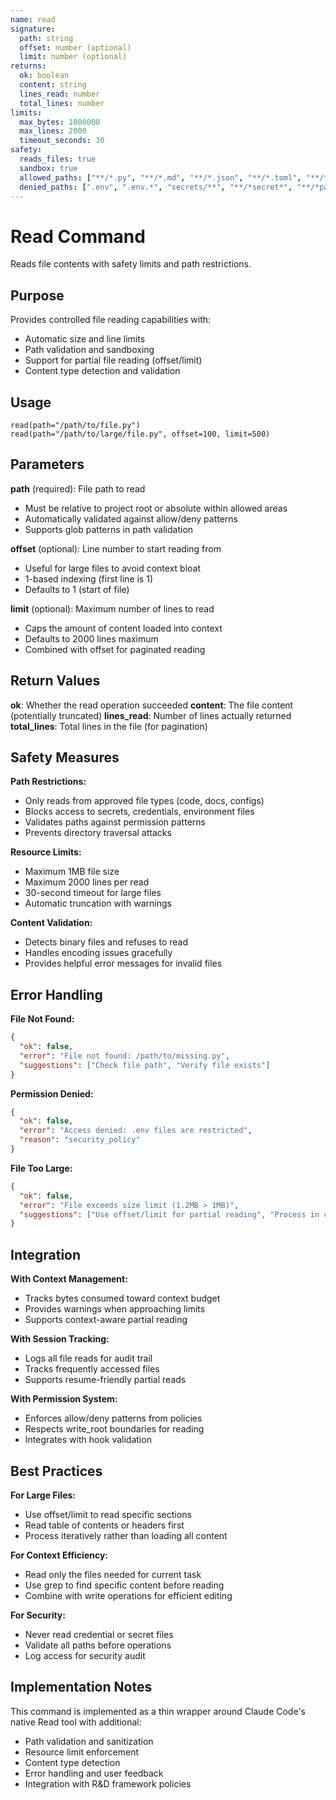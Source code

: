 ```yaml
---
name: read
signature:
  path: string
  offset: number (optional)
  limit: number (optional)
returns:
  ok: boolean
  content: string
  lines_read: number
  total_lines: number
limits:
  max_bytes: 1000000
  max_lines: 2000
  timeout_seconds: 30
safety:
  reads_files: true
  sandbox: true
  allowed_paths: ["**/*.py", "**/*.md", "**/*.json", "**/*.toml", "**/*.yaml"]
  denied_paths: [".env", ".env.*", "secrets/**", "**/*secret*", "**/*password*"]
---
```


# Read Command

Reads file contents with safety limits and path restrictions.

## Purpose

Provides controlled file reading capabilities with:
- Automatic size and line limits
- Path validation and sandboxing
- Support for partial file reading (offset/limit)
- Content type detection and validation

## Usage

```
read(path="/path/to/file.py")
read(path="/path/to/large/file.py", offset=100, limit=500)
```

## Parameters

**path** (required): File path to read
- Must be relative to project root or absolute within allowed areas
- Automatically validated against allow/deny patterns
- Supports glob patterns in path validation

**offset** (optional): Line number to start reading from
- Useful for large files to avoid context bloat
- 1-based indexing (first line is 1)
- Defaults to 1 (start of file)

**limit** (optional): Maximum number of lines to read
- Caps the amount of content loaded into context
- Defaults to 2000 lines maximum
- Combined with offset for paginated reading

## Return Values

**ok**: Whether the read operation succeeded
**content**: The file content (potentially truncated)
**lines_read**: Number of lines actually returned
**total_lines**: Total lines in the file (for pagination)

## Safety Measures

**Path Restrictions:**
- Only reads from approved file types (code, docs, configs)
- Blocks access to secrets, credentials, environment files
- Validates paths against permission patterns
- Prevents directory traversal attacks

**Resource Limits:**
- Maximum 1MB file size
- Maximum 2000 lines per read
- 30-second timeout for large files
- Automatic truncation with warnings

**Content Validation:**
- Detects binary files and refuses to read
- Handles encoding issues gracefully
- Provides helpful error messages for invalid files

## Error Handling

**File Not Found:**
```json
{
  "ok": false,
  "error": "File not found: /path/to/missing.py",
  "suggestions": ["Check file path", "Verify file exists"]
}
```

**Permission Denied:**
```json
{
  "ok": false, 
  "error": "Access denied: .env files are restricted",
  "reason": "security_policy"
}
```

**File Too Large:**
```json
{
  "ok": false,
  "error": "File exceeds size limit (1.2MB > 1MB)",
  "suggestions": ["Use offset/limit for partial reading", "Process in chunks"]
}
```

## Integration

**With Context Management:**
- Tracks bytes consumed toward context budget
- Provides warnings when approaching limits
- Supports context-aware partial reading

**With Session Tracking:**
- Logs all file reads for audit trail
- Tracks frequently accessed files
- Supports resume-friendly partial reads

**With Permission System:**
- Enforces allow/deny patterns from policies
- Respects write_root boundaries for reading
- Integrates with hook validation

## Best Practices

**For Large Files:**
- Use offset/limit to read specific sections
- Read table of contents or headers first
- Process iteratively rather than loading all content

**For Context Efficiency:**
- Read only the files needed for current task
- Use grep to find specific content before reading
- Combine with write operations for efficient editing

**For Security:**
- Never read credential or secret files
- Validate all paths before operations
- Log access for security audit

## Implementation Notes

This command is implemented as a thin wrapper around Claude Code's native Read tool with additional:
- Path validation and sanitization
- Resource limit enforcement  
- Content type detection
- Error handling and user feedback
- Integration with R&D framework policies